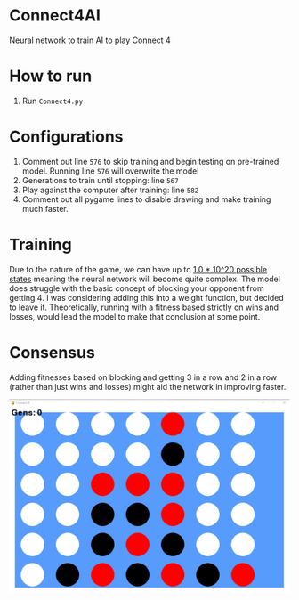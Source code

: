 # Connect4AI
Neural network to train AI to play Connect 4

# How to run
1. Run `Connect4.py`

# Configurations
1. Comment out line `576` to skip training and begin testing on pre-trained model. Running line `576` will overwrite the model
2. Generations to train until stopping: line `567`
3. Play against the computer after training: line `582`
4. Comment out all pygame lines to disable drawing and make training much faster.

# Training
Due to the nature of the game, we can have up to [1.0 * 10^20 possible states](https://math.stackexchange.com/questions/301106/how-many-different-game-situations-has-connect-four) meaning the neural network will become quite complex. The model does struggle with the basic concept of blocking your opponent from getting 4. I was considering adding this into a weight function, but decided to leave it. Theoretically, running with a fitness based strictly on wins and losses, would lead the model to make that conclusion at some point.

# Consensus
Adding fitnesses based on blocking and getting 3 in a row and 2 in a row (rather than just wins and losses) might aid the network in improving faster.

![](images/sample.PNG)
